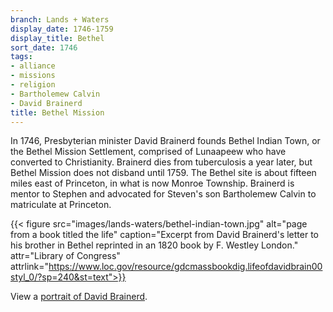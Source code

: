 ```yaml
---
branch: Lands + Waters
display_date: 1746-1759
display_title: Bethel
sort_date: 1746
tags:
- alliance
- missions
- religion
- Bartholemew Calvin
- David Brainerd
title: Bethel Mission
---
```


In 1746, Presbyterian minister David Brainerd founds Bethel Indian Town, or the Bethel Mission Settlement, comprised of Lunaapeew who have converted to Christianity. Brainerd dies from tuberculosis a year later, but Bethel Mission does not disband until 1759. The Bethel site is about fifteen miles east of Princeton, in what is now Monroe Township. Brainerd is mentor to Stephen and advocated for Steven's son Bartholemew Calvin to matriculate at Princeton.

{{< figure src="images/lands-waters/bethel-indian-town.jpg" alt="page from a book titled the life" caption="Excerpt from David Brainerd's letter to his brother in Bethel reprinted in an 1820 book by F. Westley London." attr="Library of Congress" attrlink="https://www.loc.gov/resource/gdcmassbookdig.lifeofdavidbrain00styl_0/?sp=240&st=text">}}

View a [portrait of David Brainerd](https://commons.wikimedia.org/wiki/File:DavidBrainerd.jpg#/media/File:DavidBrainerd.jpg).



